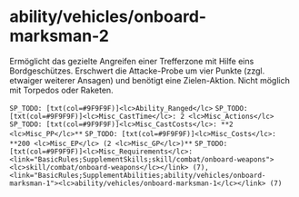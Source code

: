 # ability/vehicles/onboard-marksman-2

Ermöglicht das gezielte Angreifen einer Trefferzone mit Hilfe eins Bordgeschützes. Erschwert die Attacke-Probe um vier Punkte (zzgl. etwaiger weiterer Ansagen) und benötigt eine Zielen-Aktion. Nicht möglich mit Torpedos oder Raketen.

`SP_TODO: [txt(col=#9F9F9F)]<lc>Ability_Ranged</lc>`
`SP_TODO: [txt(col=#9F9F9F)]<lc>Misc_CastTime</lc>: 2 <lc>Misc_Actions</lc>`
`SP_TODO: [txt(col=#9F9F9F)]<lc>Misc_CastCosts</lc>: **2 <lc>Misc_PP</lc>**`
`SP_TODO: [txt(col=#9F9F9F)]<lc>Misc_Costs</lc>: **200 <lc>Misc_EP</lc> (2 <lc>Misc_GP</lc>)**`
`SP_TODO: [txt(col=#9F9F9F)]<lc>Misc_Requirements</lc>: <link="BasicRules;SupplementSkills;skill/combat/onboard-weapons"><lc>skill/combat/onboard-weapons</lc></link> (7), <link="BasicRules;SupplementAbilities;ability/vehicles/onboard-marksman-1"><lc>ability/vehicles/onboard-marksman-1</lc></link> (7)`
